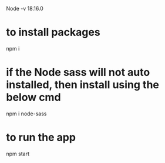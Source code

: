 Node -v 18.16.0

# to install packages
npm i

# if the Node sass will not auto installed, then install using the below cmd
npm i node-sass

# to run the app
npm start

